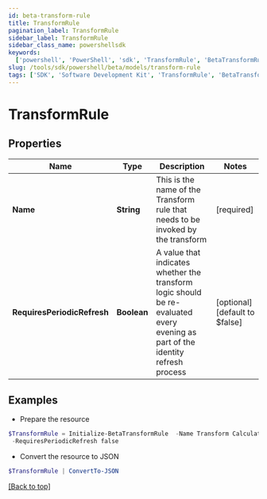 ```yaml
---
id: beta-transform-rule
title: TransformRule
pagination_label: TransformRule
sidebar_label: TransformRule
sidebar_class_name: powershellsdk
keywords:
  ['powershell', 'PowerShell', 'sdk', 'TransformRule', 'BetaTransformRule']
slug: /tools/sdk/powershell/beta/models/transform-rule
tags: ['SDK', 'Software Development Kit', 'TransformRule', 'BetaTransformRule']
---
```


# TransformRule

## Properties

| Name | Type | Description | Notes |
| --- | --- | --- | --- |
| **Name** | **String** | This is the name of the Transform rule that needs to be invoked by the transform | [required] |
| **RequiresPeriodicRefresh** | **Boolean** | A value that indicates whether the transform logic should be re-evaluated every evening as part of the identity refresh process | [optional] [default to $false] |

## Examples

- Prepare the resource

```powershell
$TransformRule = Initialize-BetaTransformRule  -Name Transform Calculation Rule `
 -RequiresPeriodicRefresh false
```

- Convert the resource to JSON

```powershell
$TransformRule | ConvertTo-JSON
```

[[Back to top]](#)
